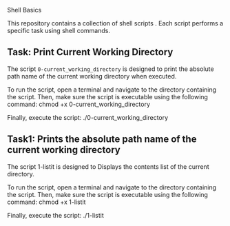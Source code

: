  Shell Basics

This repository contains a collection of shell scripts . Each script performs a specific task using shell commands.

## Task: Print Current Working Directory

The script `0-current_working_directory` is designed to print the absolute path name of the current working directory when executed.

To run the script, open a terminal and navigate to the directory containing the script. Then, make sure the script is executable using the following command: chmod +x 0-current_working_directory

Finally, execute the script: ./0-current_working_directory


## Task1: Prints the absolute path name of the current working directory

The script 1-listit is designed to Displays the contents list of the current directory.

To run the script, open a terminal and navigate to the directory containing the script. Then, make sure the script is executable using the following\
 command: chmod +x 1-listit

Finally, execute the script: ./1-listit

